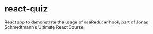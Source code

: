 # react-quiz
React app to demonstrate the usage of useReducer hook, part of Jonas Schmedtmann's Ultimate React Course.
